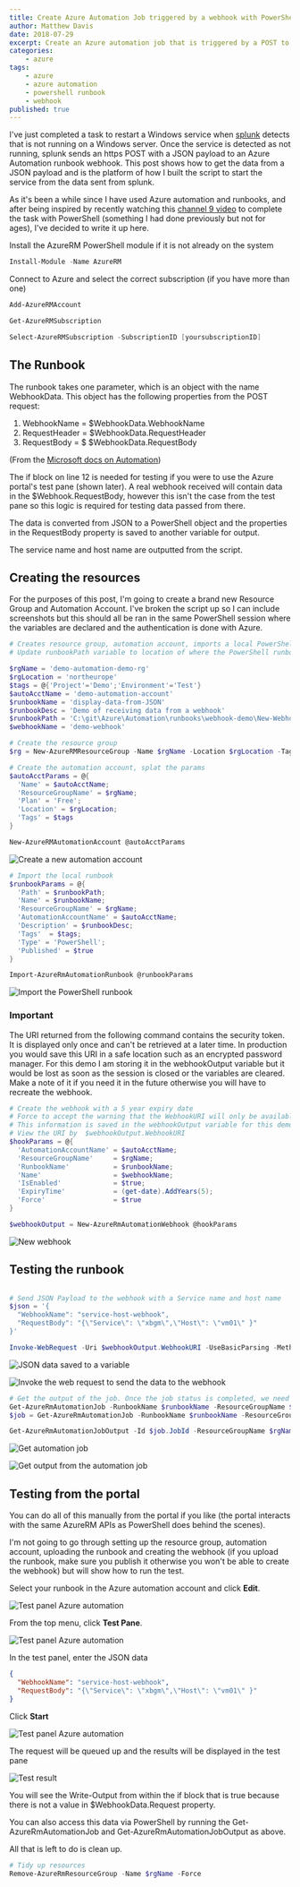 ```yaml
---
title: Create Azure Automation Job triggered by a webhook with PowerShell
author: Matthew Davis
date: 2018-07-29
excerpt: Create an Azure automation job that is triggered by a POST to a webhook with PowerShell and output data from the JSON payload
categories: 
    - azure
tags:
    - azure
    - azure automation
    - powershell runbook
    - webhook
published: true
---
```


I've just completed a task to restart a Windows service when [splunk] detects that is not running on a Windows server. Once the service is detected as not running, splunk sends an https POST with a JSON payload to an Azure Automation runbook webhook. This post shows how to get the data from a JSON payload and is the platform of how I built the script to start the service from the data sent from splunk.

As it's been a while since I have used Azure automation and runbooks, and after being inspired by recently watching this [channel 9 video] to complete the task with PowerShell (something I had done previously but not for ages), I've decided to write it up here.

Install the AzureRM PowerShell module if it is not already on the system

```powershell
Install-Module -Name AzureRM
```

Connect to Azure and select the correct subscription (if you have more than one)

```powershell
Add-AzureRMAccount

Get-AzureRMSubscription

Select-AzureRMSubscription -SubscriptionID [yoursubscriptionID]
```

## The Runbook

The runbook takes one parameter, which is an object with the name WebhookData. This object has the following properties from the POST request:

1. WebhookName = $WebhookData.WebhookName
2. RequestHeader = $WebhookData.RequestHeader
3. RequestBody = $ $WebhookData.RequestBody

(From the [Microsoft docs on Automation])

The if block on line 12 is needed for testing if you were to use the Azure portal's test pane (shown later). A real webhook received will contain data in the $Webhook.RequestBody, however this isn't the case from the test pane so this logic is required for testing data passed from there.

The data is converted from JSON to a PowerShell object and the properties in the RequestBody property is saved to another variable for output.

The service name and host name are outputted from the script.

<script src="https://gist.github.com/MatthewJDavis/4598eef65dfb370fb0e1d2306fe03d4d.js"></script>

## Creating the resources

For the purposes of this post, I'm going to create a brand new Resource Group and Automation Account. I've broken the script up so I can include screenshots but this should all be ran in the same PowerShell session where the variables are declared and the authentication is done with Azure.

```powershell
# Creates resource group, automation account, imports a local PowerShell runbook and creates a webhook
# Update runbookPath variable to location of where the PowerShell runbook is stored locally

$rgName = 'demo-automation-demo-rg'
$rgLocation = 'northeurope'
$tags = @{'Project'='Demo';'Environment'='Test'}
$autoAcctName = 'demo-automation-account'
$runbookName = 'display-data-from-JSON'
$runbookDesc = 'Demo of receiving data from a webhook'
$runbookPath = 'C:\git\Azure\Automation\runbooks\webhook-demo\New-WebhookDisplayData.ps1'
$webhookName = 'demo-webhook'

# Create the resource group
$rg = New-AzureRMResourceGroup -Name $rgName -Location $rgLocation -Tags $tags
```

```powershell
# Create the automation account, splat the params
$autoAcctParams = @{
  'Name' = $autoAcctName;
  'ResourceGroupName' = $rgName;
  'Plan' = 'Free';
  'Location' = $rgLocation;
  'Tags' = $tags 
}

New-AzureRMAutomationAccount @autoAcctParams
```

![Create a new automation account](/images/azure-webhook/new-automation-account.png)

```powershell
# Import the local runbook
$runbookParams = @{
  'Path' = $runbookPath;
  'Name' = $runbookName;
  'ResourceGroupName' = $rgName;
  'AutomationAccountName' = $autoAcctName;
  'Description' = $runbookDesc;
  'Tags'  = $tags;
  'Type' = 'PowerShell';
  'Published' = $true
}

Import-AzureRmAutomationRunbook @runbookParams
```

![Import the PowerShell runbook](/images/azure-webhook/import-runbook.png)

### Important

 The URI returned from the following command contains the security token. It is displayed only once and can't be retrieved at a later time. In production you would save this URI in a safe location such as an encrypted password manager. For this demo I am storing it in the webhookOutput variable but it would be lost as soon as the session is closed or the variables are cleared. Make a note of it if you need it in the future otherwise you will have to recreate the webhook.

```powershell
# Create the webhook with a 5 year expiry date
# Force to accept the warning that the WebhookURI will only be available once
# This information is saved in the webhookOutput variable for this demo but should be stored somewhere secure in production because it includes the security token in the URI and is only available when the webhook is created - it can't be retrieved after
# View the URI by  $webhookOutput.WebhookURI
$hookParams = @{
  'AutomationAccountName' = $autoAcctName;
  'ResourceGroupName'     = $rgName;
  'RunbookName'           = $runbookName;
  'Name'                  = $webhookName;
  'IsEnabled'             = $true;
  'ExpiryTime'            = (get-date).AddYears(5);
  'Force'                 = $true
}

$webhookOutput = New-AzureRmAutomationWebhook @hookParams
```

![New webhook](/images/azure-webhook/new-webhook.png)

## Testing the runbook

```powershell

# Send JSON Payload to the webhook with a Service name and host name
$json = '{
  "WebhookName": "service-host-webhook",
  "RequestBody": "{\"Service\": \"xbgm\",\"Host\": \"vm01\" }"
}'

Invoke-WebRequest -Uri $webhookOutput.WebhookURI -UseBasicParsing -Method Post -Body $json
```

![JSON data saved to a variable](/images/azure-webhook/json-var.png)

![Invoke the web request to send the data to the webhook](/images/azure-webhook/invoke-webrequest.png)

```powershell
# Get the output of the job. Once the job status is completed, we need the job id (saved in the variable job, then we can get the output
Get-AzureRmAutomationJob -RunbookName $runbookName -ResourceGroupName $rgName -AutomationAccountName $autoAcctName
$job = Get-AzureRmAutomationJob -RunbookName $runbookName -ResourceGroupName $rgName -AutomationAccountName $autoAcctName

Get-AzureRmAutomationJobOutput -Id $job.JobId -ResourceGroupName $rgName -AutomationAccountName $autoAcctName
```

![Get automation job](/images/azure-webhook/get-automationjob.png)

![Get output from the automation job](/images/azure-webhook/get-automationjoboutput.png)

## Testing from the portal

You can do all of this manually from the portal if you like (the portal interacts with the same AzureRM APIs as PowerShell does behind the scenes).

I'm not going to go through setting up the resource group, automation account, uploading the runbook and creating the webhook (if you upload the runbook, make sure you publish it otherwise you won't be able to create the webhook) but will show how to run the test.

Select your runbook in the Azure automation account and click **Edit**.

![Test panel Azure automation](/images/azure-webhook/edit-runbook.png)

From the top menu, click **Test Pane**.

![Test panel Azure automation](/images/azure-webhook/test-pane-button.png)

In the test panel, enter the JSON data

```json
{
  "WebhookName": "service-host-webhook",
  "RequestBody": "{\"Service\": \"xbgm\",\"Host\": \"vm01\" }"
}
```

Click **Start**

![Test panel Azure automation](/images/azure-webhook/test-panel.png)

The request will be queued up and the results will be displayed in the test pane

![Test result](/images/azure-webhook/test-result.png)

You will see the Write-Output from within the if block that is true because there is not a value in $WebhookData.Request property.

You can also access this data via PowerShell by running the Get-AzureRmAutomationJob and Get-AzureRmAutomationJobOutput as above.

All that is left to do is clean up.

```powershell
# Tidy up resources
Remove-AzureRmResourceGroup -Name $rgName -Force
```

[splunk]: https://www.splunk.com/
[channel 9 video]: https://channel9.msdn.com/Shows/DevOps-Lab/Azure-Automation-Runbooks-with-PowerShell
[Microsoft Docs on automation]: https://docs.microsoft.com/en-us/azure/automation/automation-webhooks